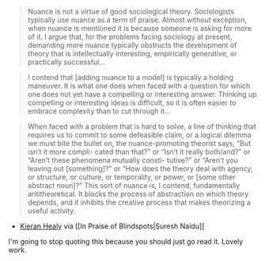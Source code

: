> Nuance is not a virtue of good sociological theory. Sociologists typically use nuance as a term of praise. Almost without exception, when nuance is mentioned it is because someone is asking for more of it. I argue that, for the problems facing sociology at present, demanding more nuance typically obstructs the development of theory that is intellectually interesting, empirically generative, or practically successful...

> I contend that \[adding nuance to a model] is typically a holding maneuver. It is what one does when faced with a question for which one does not yet have a compelling or interesting answer. Thinking up compelling or interesting ideas is difficult, so it is often easier to embrace complexity than to cut through it...

> When faced with a problem that is hard to solve, a line of thinking that requires us to commit to some defeasible claim, or a logical dilemma we must bite the bullet on, the nuance-promoting theorist says, “But isn’t it more compli- cated than that?” or “Isn’t it really both/and?” or “Aren’t these phenomena mutually consti- tutive?” or “Aren’t you leaving out [something]?” or “How does the theory deal with agency, or structure, or culture, or temporality, or power, or [some other abstract noun]?” This sort of nuance is, I contend, fundamentally antitheoretical. It blocks the process of abstraction on which theory depends, and it inhibits the creative process that makes theorizing a useful activity.

- [Kieran Healy](https://kieranhealy.org/files/papers/fuck-nuance.pdf) via [[In Praise of Blindspots|Suresh Naidu]]

I'm going to stop quoting this because you should just go read it. Lovely work.